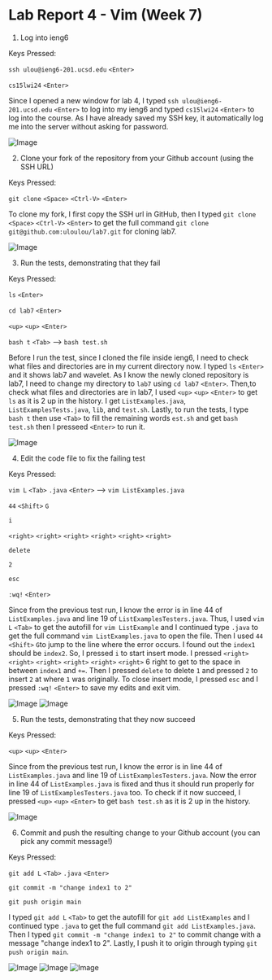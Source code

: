 # Lab Report 4 - Vim (Week 7)

1. Log into ieng6

Keys Pressed: 

`ssh ulou@ieng6-201.ucsd.edu` `<Enter>`

`cs15lwi24` `<Enter>`

Since I opened a new window for lab 4, I typed `ssh ulou@ieng6-201.ucsd.edu` `<Enter>` to log into my ieng6 and typed `cs15lwi24` `<Enter>` to log into the course. As I have already saved my SSH key, it automatically log me into the server without asking for password.


![Image](Image/ieng6.png)

2. Clone your fork of the repository from your Github account (using the SSH URL)

Keys Pressed: 

`git clone` `<Space>` `<Ctrl-V>` `<Enter>`

To clone my fork, I first copy the SSH url in GitHub, then I typed `git clone` `<Space>` `<Ctrl-V>` `<Enter>` to get the full command `git clone git@github.com:uloulou/lab7.git` for cloning lab7.

![Image](Image/clone.png)

3. Run the tests, demonstrating that they fail

Keys Pressed:

`ls` `<Enter>`

`cd lab7` `<Enter>`

`<up>` `<up>` `<Enter>`

`bash t` `<Tab>` --> `bash test.sh`

Before I run the test, since I cloned the file inside ieng6, I need to check what files and directories are in my current directory now. I typed `ls` `<Enter>` and it shows lab7 and wavelet. As I know the newly cloned repository is lab7, I need to change my directory to `lab7` using `cd lab7` `<Enter>`. Then,to check what files and directories are in lab7, I used `<up>` `<up>` `<Enter>` to get `ls` as it is 2 up in the history. I get `ListExamples.java`, `ListExamplesTests.java`, `lib`, and `test.sh`. Lastly, to run the tests, I type `bash t` then use `<Tab>` to fill the remaining words `est.sh` and get `bash test.sh` then I presseed `<Enter>` to run it.


![Image](Image/fail.png)

4. Edit the code file to fix the failing test

Keys Pressed:

`vim L` `<Tab>` `.java` `<Enter>` --> `vim ListExamples.java`

`44` `<Shift>` `G`

`i`

`<right>` `<right>` `<right>` `<right>` `<right>` `<right>`

`delete`

`2`

`esc`

`:wq!` `<Enter>`

Since from the previous test run, I know the error is in line 44 of `ListExamples.java` and line 19 of `ListExamplesTesters.java`. Thus, I used `vim L` `<Tab>` to get the autofill for `vim ListExample` and I continued type `.java` to get the full command `vim ListExamples.java` to open the file. Then I used `44` `<Shift>` `G`to jump to the line where the error occurs. I found out the `index1` should be `index2`. So, I pressed `i` to start insert mode. I pressed `<right>` `<right>` `<right>` `<right>` `<right>` `<right>` 6 right to get to the space in between `index1` and `+=`. Then I pressed `delete` to delete `1` and pressed `2` to insert `2` at where `1` was originally. To close insert mode, I pressed `esc` and I pressed `:wq!` `<Enter>` to save my edits and exit vim.


![Image](Image/vim.png)
![Image](Image/index.png)

5. Run the tests, demonstrating that they now succeed

Keys Pressed:

`<up>` `<up>` `<Enter>`

Since from the previous test run, I know the error is in line 44 of `ListExamples.java` and line 19 of `ListExamplesTesters.java`. Now the error in line 44 of `ListExamples.java` is fixed and thus it should run properly for line 19 of `ListExamplesTesters.java` too. To check if it now succeed, I pressed `<up>` `<up>` `<Enter>` to get `bash test.sh` as it is 2 up in the history.


![Image](Image/done.png)

6. Commit and push the resulting change to your Github account (you can pick any commit message!)

Keys Pressed:

`git add L` `<Tab>` `.java` `<Enter>`

`git commit -m "change index1 to 2"`

`git push origin main`

I typed `git add L` `<Tab>` to get the autofill for `git add ListExamples` and I continued type `.java` to get the full command `git add ListExamples.java`. Then I typed `git commit -m "change index1 to 2"` to commit change with a message "change index1 to 2". Lastly, I push it to origin through typing `git push origin main`.


![Image](Image/push.png)
![Image](Image/push2.png)
![Image](Image/push3.png)
